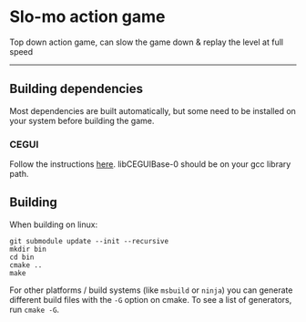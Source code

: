 # Slo-mo action game

Top down action game, can slow the game down & replay the level at full speed

***

## Building dependencies

Most dependencies are built automatically, but some need to be installed on
your system before building the game.

### CEGUI
Follow the instructions [here](http://cegui.org.uk/). libCEGUIBase-0 should be
on your gcc library path.

## Building

When building on linux:
```
git submodule update --init --recursive
mkdir bin
cd bin
cmake ..
make
```

For other platforms / build systems (like `msbuild` or `ninja`) you can
generate different build files with the `-G` option on cmake. To see a list of
generators, run `cmake -G`.
